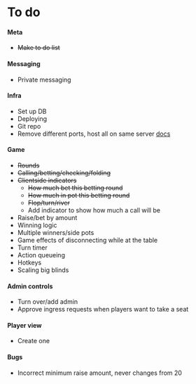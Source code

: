 # To do

#### Meta

- ~~Make to do list~~

#### Messaging

- Private messaging

#### Infra

- Set up DB
- Deploying
- Git repo
- Remove different ports, host all on same server [docs](https://github.com/websockets/ws#multiple-servers-sharing-a-single-https-server)

#### Game

- ~~Rounds~~
- ~~Calling/betting/checking/folding~~
- ~~Clientside indicators~~
  - ~~How much bet this betting round~~
  - ~~How much in pot this betting round~~
  - ~~Flop/turn/river~~
  - Add indicator to show how much a call will be
- Raise/bet by amount
- Winning logic
- Multiple winners/side pots
- Game effects of disconnecting while at the table
- Turn timer
- Action queueing
- Hotkeys
- Scaling big blinds

#### Admin controls

- Turn over/add admin
- Approve ingress requests when players want to take a seat

#### Player view

- Create one

#### Bugs

- Incorrect minimum raise amount, never changes from 20
